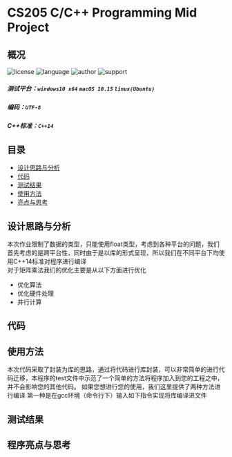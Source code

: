 # CS205 C/C++ Programming Mid Project
## 概况
![license](https://img.shields.io/badge/license-MIT-yellowgreen)
![language](https://img.shields.io/badge/language-C%2B%2B-brightgreen)
![author](https://img.shields.io/badge/author-happys-blue)
![support](https://img.shields.io/badge/supported%20OS-Windows%20Linux%20macOS-red)
##### 测试平台：`windows10 x64` `macOS 10.15` `linux(Ubuntu)`
##### 编码：`UTF-8`
##### C++标准：`C++14`
## 目录
- [设计思路与分析](#设计思路与分析)
- [代码](#代码)
- [测试结果](#测试结果)
- [使用方法](#使用方法)
- [亮点与思考](#程序亮点与思考)
## 设计思路与分析
本次作业限制了数据的类型，只能使用float类型，考虑到各种平台的问题，我们首先考虑的是跨平台性，同时由于是以库的形式呈现，所以我们在不同平台下均使用C++14标准对程序进行编译       
对于矩阵乘法我们的优化主要是从以下方面进行优化         
- 优化算法
- 优化硬件处理
- 并行计算

## 代码

## 使用方法
本次代码采取了封装为库的思路，通过将代码进行库封装，可以非常简单的进行代码迁移，本程序的test文件中示范了一个简单的方法将程序加入到您的工程之中，并不会影响您的其他代码。
如果您想进行您的使用，我们这里提供了两种方法进行编译
第一种是在gcc环境（命令行下）输入如下指令实现将库编译进文件

## 测试结果


## 程序亮点与思考
